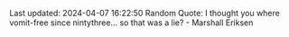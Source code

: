 Last updated: 2024-04-07 16:22:50
Random Quote: I thought you where vomit-free since nintythree... so that was a lie? - Marshall Eriksen